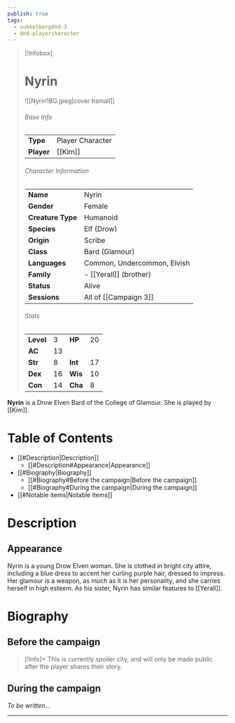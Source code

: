 ```yaml
---
publish: true
tags:
  - sukkelbergdnd-3
  - dnd-playercharacter
---
```

> [!infobox]  
> # Nyrin
> ![[Nyrin1BG.jpeg|cover hsmall]]  
> ###### Base Info
> | | |  
> |---|---|  
> | **Type** | Player Character |
> | **Player** | [[Kim]] |
> ###### Character Information  
> | | |  
> |---|---|  
> | **Name** | Nyrin |
> | **Gender** | Female | 
> | **Creature Type** | Humanoid |
> | **Species** | Elf (Drow) |  
> | **Origin** | Scribe |
> | **Class** | Bard (Glamour) |  
> | **Languages** | Common, Undercommon, Elvish |  
> | **Family** | - [[Yerall]] (brother) |
> | **Status** | Alive |
> | **Sessions** | All of [[Campaign 3]] |
> ###### Stats
> | | | | |
> |---|---|---|---|
> | **Level** | 3 | **HP** | 20 |
> | **AC** | 13 | | |
> | **Str** | 8 | **Int** | 17 |
> | **Dex** | 16 | **Wis** | 10 |
> | **Con** | 14 | **Cha** | 8 |

**Nyrin** is a Drow Elven Bard of the College of Glamour. She is played by [[Kim]]. 
# Table of Contents
- [[#Description|Description]]
	- [[#Description#Appearance|Appearance]]
- [[#Biography|Biography]]
	- [[#Biography#Before the campaign|Before the campaign]]
	- [[#Biography#During the campaign|During the campaign]]
- [[#Notable items|Notable items]]
# Description
## Appearance
Nyrin is a young Drow Elven woman. She is clothed in bright city attire, including a blue dress to accent her curling purple hair, dressed to impress. Her glamour is a weapon, as much as it is her personality, and she carries herself in high esteem. As his sister, Nyrin has similar features to [[Yerall]].
# Biography
## Before the campaign
> [!info]+
> This is currently spoiler city, and will only be made public after the player shares their story.
## During the campaign
*To be written...*
***
